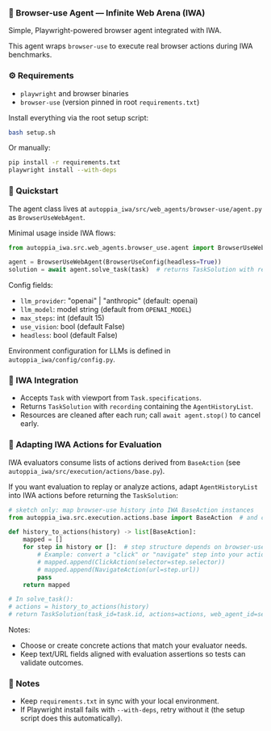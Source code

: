 ### 🧠 Browser-use Agent — Infinite Web Arena (IWA)
Simple, Playwright-powered browser agent integrated with IWA.

This agent wraps `browser-use` to execute real browser actions during IWA benchmarks.

### ⚙️ Requirements
- `playwright` and browser binaries
- `browser-use` (version pinned in root `requirements.txt`)

Install everything via the root setup script:
```bash
bash setup.sh
```

Or manually:
```bash
pip install -r requirements.txt
playwright install --with-deps
```

### 🚀 Quickstart
The agent class lives at `autoppia_iwa/src/web_agents/browser-use/agent.py` as `BrowserUseWebAgent`.

Minimal usage inside IWA flows:
```python
from autoppia_iwa.src.web_agents.browser_use.agent import BrowserUseWebAgent, BrowserUseConfig

agent = BrowserUseWebAgent(BrowserUseConfig(headless=True))
solution = await agent.solve_task(task)  # returns TaskSolution with recording=AgentHistoryList
```

Config fields:
- `llm_provider`: "openai" | "anthropic" (default: openai)
- `llm_model`: model string (default from `OPENAI_MODEL`)
- `max_steps`: int (default 15)
- `use_vision`: bool (default False)
- `headless`: bool (default False)

Environment configuration for LLMs is defined in `autoppia_iwa/config/config.py`.

### 🧪 IWA Integration
- Accepts `Task` with viewport from `Task.specifications`.
- Returns `TaskSolution` with `recording` containing the `AgentHistoryList`.
- Resources are cleaned after each run; call `await agent.stop()` to cancel early.

### 🔧 Adapting IWA Actions for Evaluation
IWA evaluators consume lists of actions derived from `BaseAction` (see `autoppia_iwa/src/execution/actions/base.py`).

If you want evaluation to replay or analyze actions, adapt `AgentHistoryList` into IWA actions before returning the `TaskSolution`:
```python
# sketch only: map browser-use history into IWA BaseAction instances
from autoppia_iwa.src.execution.actions.base import BaseAction  # and concrete actions

def history_to_actions(history) -> list[BaseAction]:
    mapped = []
    for step in history or []:  # step structure depends on browser-use version
        # Example: convert a "click" or "navigate" step into your action types
        # mapped.append(ClickAction(selector=step.selector))
        # mapped.append(NavigateAction(url=step.url))
        pass
    return mapped

# In solve_task():
# actions = history_to_actions(history)
# return TaskSolution(task_id=task.id, actions=actions, web_agent_id=self.id, recording=history)
```

Notes:
- Choose or create concrete actions that match your evaluator needs.
- Keep text/URL fields aligned with evaluation assertions so tests can validate outcomes.

### 📝 Notes
- Keep `requirements.txt` in sync with your local environment.
- If Playwright install fails with `--with-deps`, retry without it (the setup script does this automatically).

